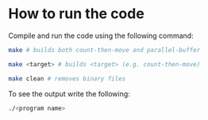 # How to run the code

Compile and run the code using the following command:

```bash
make # builds both count-then-move and parallel-buffer

make <target> # builds <target> (e.g. count-then-move)

make clean # removes binary files
```

To see the output write the following:

```bash
./<program name>
```
